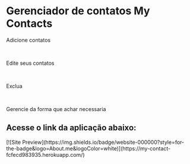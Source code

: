 # Gerenciador de contatos My Contacts 
<p> Adicione contatos </p>
<br>
<p> Edite seus contatos</p>
<br>
<p> Exclua  </p>
<br>
<p>Gerencie da forma que achar necessaria</p>


<h2>Acesse o link da aplicação abaixo:</h2>
[![Site Preview](https://img.shields.io/badge/website-000000?style=for-the-badge&logo=About.me&logoColor=white)](https://my-contact-fcfecd983935.herokuapp.com/)

